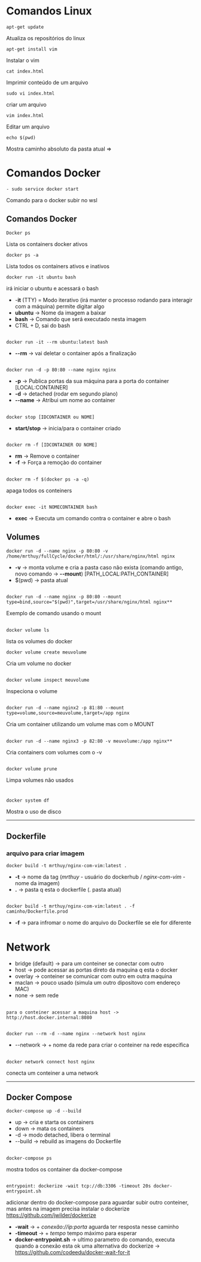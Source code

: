 # Comandos Linux
    apt-get update
Atualiza os repositórios do linux

    apt-get install vim
Instalar o vim

    cat index.html
Imprimir conteúdo de um arquivo

    sudo vi index.html
criar um arquivo

    vim index.html
Editar um arquivo

    echo $(pwd)
Mostra caminho absoluto da pasta atual =>


# Comandos Docker
    - sudo service docker start
Comando para o docker subir no wsl

## Comandos Docker
    Docker ps
Lista os containers docker ativos

    docker ps -a
Lista todos os containers ativos e inativos

    docker run -it ubuntu bash
irá iniciar o ubuntu e acessará o bash
* -**it** (TTY) = Modo iterativo (irá manter o processo rodando para interagir com a máquina) permite digitar algo
* **ubuntu** -> Nome da imagem a baixar
* **bash** -> Comando que será executado nesta imagem
* CTRL + D, sai do bash
##
    docker run -it --rm ubuntu:latest bash
* **--rm** -> vai deletar o container após a finalização
##
    docker run -d -p 80:80 --name nginx nginx
* **-p** -> Publica portas da sua máquina para a porta do container [LOCAL:CONTAINER]
* **-d** -> detached (rodar em segundo plano)
* **--name** -> Atribui um nome ao container
##
    docker stop [IDCONTAINER ou NOME]
* **start/stop** -> inicia/para o container criado
##
    docker rm -f [IDCONTAINER OU NOME]
* **rm** -> Remove o container
* **-f** -> Força a remoçào do container
##
    docker rm -f $(docker ps -a -q)
apaga todos os conteiners
##
    docker exec -it NOMECONTAINER bash
* **exec** -> Executa um comando contra o container e abre o bash
## Volumes
    docker run -d --name nginx -p 80:80 -v /home/mrthuy/fullCycle/docker/html/:/usr/share/nginx/html nginx
* **-v** -> monta volume e cria a pasta caso não exista (comando antigo, novo comando -> **--mount**) [PATH_LOCAL:PATH_CONTAINER]
* $(pwd) -> pasta atual
##
    docker run -d --name nginx -p 80:80 --mount type=bind,source="$(pwd)",target=/usr/share/nginx/html nginx**
Exemplo de comando usando o mount
##
    docker volume ls
lista os volumes do docker

    docker volume create meuvolume
Cria um volume no docker
##
    docker volume inspect meuvolume
Inspeciona o volume
##
    docker run -d --name nginx2 -p 81:80 --mount type=volume,source=meuvolume,target=/app nginx
Cria um container utilizando um volume mas com o MOUNT
##
    docker run -d --name nginx3 -p 82:80 -v meuvolume:/app nginx**
Cria containers com volumes com o -v
##
    docker volume prune
Limpa volumes não usados
#
    docker system df
Mostra o uso de disco

---
## Dockerfile
### arquivo para criar imagem
    docker build -t mrthuy/nginx-com-vim:latest .
* **-t** -> nome da tag (*mrthuy* - usuário do dockerhub / *nginx-com-vim* - nome da imagem)
* **.** -> pasta q esta o dockerfile (. pasta atual)
##
    docker build -t mrthuy/nginx-com-vim:latest . -f caminho/Dockerfile.prod
* **-f** -> para infromar o nome do arquivo do Dockerfile se ele for diferente

# Network
* bridge (default) -> para um conteiner se conectar com outro
* host -> pode acessar as portas direto da maquina q esta o docker
* overlay -> conteiner se comunicar com outro em outra maquina
* maclan -> pouco usado (simula um outro dipositovo com endereço MAC)
* none -> sem rede
##
    para o conteiner acessar a maquina host -> http://host.docker.internal:8080
##
    docker run --rm -d --name nginx --network host nginx
*  --network -> + nome da rede para criar o conteiner na rede especifica
##
    docker network connect host nginx
conecta um conteiner a uma network
___
## Docker Compose

    docker-compose up -d --build
* up -> cria e starta os containers
* down -> mata os containers
* -d -> modo detached, libera o terminal
* --build -> rebuild as imagens do Dockerfile
##
    docker-compose ps
mostra todos os container da docker-compose
##
    entrypoint: dockerize -wait tcp://db:3306 -timeout 20s docker-entrypoint.sh
adicionar dentro do docker-compose para aguardar subir outro conteiner, mas antes na imagem precisa instalar o dockerize https://github.com/jwilder/dockerize
* **-wait** -> + *conexão://ip:porta* aguarda ter resposta nesse caminho
* **-timeout** -> + *tempo* tempo máximo para esperar
* **docker-entrypoint.sh** -> ultimo parametro do comando, executa quando a conexão esta ok
uma alternativa do dockerize -> https://github.com/codeedu/docker-wait-for-it
